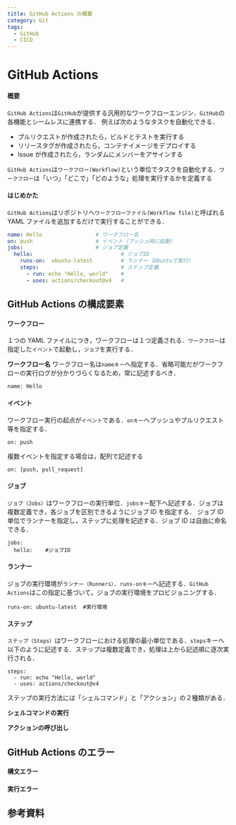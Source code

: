 ```yaml
---
title: GitHub Actions の概要
category: Git
tags:
  - GitHub
  - CICD
---
```


# GitHub Actions

#### 概要

`GitHub Actions`は`GitHub`が提供する汎用的なワークフローエンジン．`GitHub`の各機能とシームレスに連携する．
例えば次のようなタスクを自動化できる．

- プルリクエストが作成されたら，ビルドとテストを実行する
- リリースタグが作成されたら，コンテナイメージをデプロイする
- Issue が作成されたら，ランダムにメンバーをアサインする

`GitHub Actions`は`ワークフロー(Workflow)`という単位でタスクを自動化する．`ワークフロー`は「いつ」「どこで」「どのような」処理を実行するかを定義する

#### はじめかた

`GitHub Actions`はリポジトリへ`ワークフローファイル(Workflow file)`と呼ばれる YAML ファイルを追加するだけで実行することができる．

```hello.yml
name: Hello                 # ワークフロー名
on: push                    # イベント（プッシュ時に起動）
jobs:                       # ジョブ定義
  hello:                            # ジョブID
    runs-on:  ubuntu-latest         # ランナー（Ubuntuで実行）
    steps:                          # ステップ定義
      - run: echo "Hello, world"    #
      - uses: actions/checkout@v4   #
```

## GitHub Actions の構成要素

#### ワークフロー

１つの YAML ファイルにつき，ワークフローは１つ定義される．`ワークフロー`は指定した`イベント`で起動し，`ジョブ`を実行する．

**ワークフロー名**
ワークフロー名は`nameキー`へ指定する．省略可能だがワークフローの実行ログが分かりづらくなるため，常に記述するべき．

```
name: Hello
```

#### イベント

ワークフロー実行の起点が`イベント`である．`onキー`へプッシュやプルリクエスト等を指定する．

```
on: push
```

複数イベントを指定する場合は，配列で記述する

```
on: [push, pull_request]
```

#### ジョブ

`ジョブ（Jobs）`はワークフローの実行単位．`jobsキー`配下へ記述する．ジョブは複数定義でき，各ジョブを区別できるようにジョブ ID を指定する．
ジョブ ID 単位でランナーを指定し，ステップに処理を記述する．ジョブ ID は自由に命名できる．

```
jobs:
  hello:    #ジョブID
```

#### ランナー

ジョブの実行環境が`ランナー（Runners）`．`runs-onキー`へ記述する．`GitHub Actions`はこの指定に基づいて，ジョブの実行環境をプロビジョニングする．

```
runs-on: ubuntu-latest  #実行環境
```

#### ステップ

`ステップ（Steps）`はワークフローにおける処理の最小単位である．`steps`キーへ以下のように記述する．ステップは複数定義でき，処理は上から記述順に逐次実行される．

```
steps:
  - run: echo "Hello, world"
  - uses: actions/checkout@v4
```

ステップの実行方法には「シェルコマンド」と「アクション」の２種類がある．

**シェルコマンドの実行**

**アクションの呼び出し**

## GitHub Actions のエラー

#### 構文エラー

#### 実行エラー

##

## 参考資料
